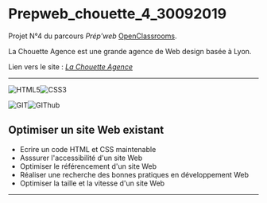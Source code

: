 # Prepweb_chouette_4_30092019

Projet N°4 du parcours _Prép'web_ [OpenClassrooms](https://openclassrooms.com/fr/).

La Chouette Agence est une grande agence de Web design basée à Lyon.

Lien vers le site : 
[*La Chouette Agence*](https://remymerienne.github.io/Prepweb_chouette_4_30092019/)

***

<img alt="HTML5" src="https://img.shields.io/badge/html5-%23E34F26.svg?style=for-the-badge&logo=html5&logoColor=white"><img alt="CSS3" src="https://img.shields.io/badge/css3-%231572B6.svg?style=for-the-badge&logo=css3&logoColor=white">

<img alt="GIT" src="https://img.shields.io/badge/Git-F05032?style=for-the-badge&logo=git&logoColor=white"><img alt="GIThub" src="https://img.shields.io/badge/GitHub-100000?style=for-the-badge&logo=github&logoColor=white">

## Optimiser un site Web existant

- Ecrire un code HTML et CSS maintenable
- Asssurer l'accessibilité d'un site Web
- Optimiser le référencement d'un site Web
- Réaliser une recherche des bonnes pratiques en développement Web
- Optimiser la taille et la vitesse d'un site Web

***
